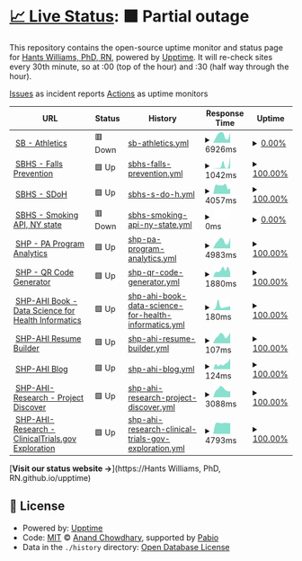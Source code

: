 # [📈 Live Status](https://status.appliedhealthinformatics.com/): <!--live status--> **🟧 Partial outage**

This repository contains the open-source uptime monitor and status page for [Hants Williams, PhD, RN](https://status.appliedhealthinformatics.com/), powered by [Upptime](https://github.com/upptime/upptime). It will re-check sites every 30th minute, so at :00 (top of the hour) and :30 (half way through the hour).

[Issues](https://github.com/hantswilliams/upptime/issues) as incident reports
[Actions](https://github.com/hantswilliams/upptime/actions) as uptime monitors

<!--start: status pages-->
<!-- This summary is generated by Upptime (https://github.com/upptime/upptime) -->
<!-- Do not edit this manually, your changes will be overwritten -->
<!-- prettier-ignore -->
| URL | Status | History | Response Time | Uptime |
| --- | ------ | ------- | ------------- | ------ |
| <img alt="" src="https://icons.duckduckgo.com/ip3/athletics.appliedhealthinformatics.com.ico" height="13"> [SB - Athletics](https://athletics.appliedhealthinformatics.com/) | 🟥 Down | [sb-athletics.yml](https://github.com/hantswilliams/upptime/commits/HEAD/history/sb-athletics.yml) | <details><summary><img alt="Response time graph" src="./graphs/sb-athletics/response-time-week.png" height="20"> 6926ms</summary><br><a href="https://status.appliedhealthinformatics.com/history/sb-athletics"><img alt="Response time 5824" src="https://img.shields.io/endpoint?url=https%3A%2F%2Fraw.githubusercontent.com%2Fhantswilliams%2Fupptime%2FHEAD%2Fapi%2Fsb-athletics%2Fresponse-time.json"></a><br><a href="https://status.appliedhealthinformatics.com/history/sb-athletics"><img alt="24-hour response time 7650" src="https://img.shields.io/endpoint?url=https%3A%2F%2Fraw.githubusercontent.com%2Fhantswilliams%2Fupptime%2FHEAD%2Fapi%2Fsb-athletics%2Fresponse-time-day.json"></a><br><a href="https://status.appliedhealthinformatics.com/history/sb-athletics"><img alt="7-day response time 6926" src="https://img.shields.io/endpoint?url=https%3A%2F%2Fraw.githubusercontent.com%2Fhantswilliams%2Fupptime%2FHEAD%2Fapi%2Fsb-athletics%2Fresponse-time-week.json"></a><br><a href="https://status.appliedhealthinformatics.com/history/sb-athletics"><img alt="30-day response time 6471" src="https://img.shields.io/endpoint?url=https%3A%2F%2Fraw.githubusercontent.com%2Fhantswilliams%2Fupptime%2FHEAD%2Fapi%2Fsb-athletics%2Fresponse-time-month.json"></a><br><a href="https://status.appliedhealthinformatics.com/history/sb-athletics"><img alt="1-year response time 5824" src="https://img.shields.io/endpoint?url=https%3A%2F%2Fraw.githubusercontent.com%2Fhantswilliams%2Fupptime%2FHEAD%2Fapi%2Fsb-athletics%2Fresponse-time-year.json"></a></details> | <details><summary><a href="https://status.appliedhealthinformatics.com/history/sb-athletics">0.00%</a></summary><a href="https://status.appliedhealthinformatics.com/history/sb-athletics"><img alt="All-time uptime 0.00%" src="https://img.shields.io/endpoint?url=https%3A%2F%2Fraw.githubusercontent.com%2Fhantswilliams%2Fupptime%2FHEAD%2Fapi%2Fsb-athletics%2Fuptime.json"></a><br><a href="https://status.appliedhealthinformatics.com/history/sb-athletics"><img alt="24-hour uptime 0.00%" src="https://img.shields.io/endpoint?url=https%3A%2F%2Fraw.githubusercontent.com%2Fhantswilliams%2Fupptime%2FHEAD%2Fapi%2Fsb-athletics%2Fuptime-day.json"></a><br><a href="https://status.appliedhealthinformatics.com/history/sb-athletics"><img alt="7-day uptime 0.00%" src="https://img.shields.io/endpoint?url=https%3A%2F%2Fraw.githubusercontent.com%2Fhantswilliams%2Fupptime%2FHEAD%2Fapi%2Fsb-athletics%2Fuptime-week.json"></a><br><a href="https://status.appliedhealthinformatics.com/history/sb-athletics"><img alt="30-day uptime 1.38%" src="https://img.shields.io/endpoint?url=https%3A%2F%2Fraw.githubusercontent.com%2Fhantswilliams%2Fupptime%2FHEAD%2Fapi%2Fsb-athletics%2Fuptime-month.json"></a><br><a href="https://status.appliedhealthinformatics.com/history/sb-athletics"><img alt="1-year uptime 0.00%" src="https://img.shields.io/endpoint?url=https%3A%2F%2Fraw.githubusercontent.com%2Fhantswilliams%2Fupptime%2FHEAD%2Fapi%2Fsb-athletics%2Fuptime-year.json"></a></details>
| <img alt="" src="https://icons.duckduckgo.com/ip3/longislandfallsfree.com.ico" height="13"> [SBHS - Falls Prevention](https://longislandfallsfree.com/) | 🟩 Up | [sbhs-falls-prevention.yml](https://github.com/hantswilliams/upptime/commits/HEAD/history/sbhs-falls-prevention.yml) | <details><summary><img alt="Response time graph" src="./graphs/sbhs-falls-prevention/response-time-week.png" height="20"> 1042ms</summary><br><a href="https://status.appliedhealthinformatics.com/history/sbhs-falls-prevention"><img alt="Response time 913" src="https://img.shields.io/endpoint?url=https%3A%2F%2Fraw.githubusercontent.com%2Fhantswilliams%2Fupptime%2FHEAD%2Fapi%2Fsbhs-falls-prevention%2Fresponse-time.json"></a><br><a href="https://status.appliedhealthinformatics.com/history/sbhs-falls-prevention"><img alt="24-hour response time 176" src="https://img.shields.io/endpoint?url=https%3A%2F%2Fraw.githubusercontent.com%2Fhantswilliams%2Fupptime%2FHEAD%2Fapi%2Fsbhs-falls-prevention%2Fresponse-time-day.json"></a><br><a href="https://status.appliedhealthinformatics.com/history/sbhs-falls-prevention"><img alt="7-day response time 1042" src="https://img.shields.io/endpoint?url=https%3A%2F%2Fraw.githubusercontent.com%2Fhantswilliams%2Fupptime%2FHEAD%2Fapi%2Fsbhs-falls-prevention%2Fresponse-time-week.json"></a><br><a href="https://status.appliedhealthinformatics.com/history/sbhs-falls-prevention"><img alt="30-day response time 733" src="https://img.shields.io/endpoint?url=https%3A%2F%2Fraw.githubusercontent.com%2Fhantswilliams%2Fupptime%2FHEAD%2Fapi%2Fsbhs-falls-prevention%2Fresponse-time-month.json"></a><br><a href="https://status.appliedhealthinformatics.com/history/sbhs-falls-prevention"><img alt="1-year response time 913" src="https://img.shields.io/endpoint?url=https%3A%2F%2Fraw.githubusercontent.com%2Fhantswilliams%2Fupptime%2FHEAD%2Fapi%2Fsbhs-falls-prevention%2Fresponse-time-year.json"></a></details> | <details><summary><a href="https://status.appliedhealthinformatics.com/history/sbhs-falls-prevention">100.00%</a></summary><a href="https://status.appliedhealthinformatics.com/history/sbhs-falls-prevention"><img alt="All-time uptime 99.86%" src="https://img.shields.io/endpoint?url=https%3A%2F%2Fraw.githubusercontent.com%2Fhantswilliams%2Fupptime%2FHEAD%2Fapi%2Fsbhs-falls-prevention%2Fuptime.json"></a><br><a href="https://status.appliedhealthinformatics.com/history/sbhs-falls-prevention"><img alt="24-hour uptime 100.00%" src="https://img.shields.io/endpoint?url=https%3A%2F%2Fraw.githubusercontent.com%2Fhantswilliams%2Fupptime%2FHEAD%2Fapi%2Fsbhs-falls-prevention%2Fuptime-day.json"></a><br><a href="https://status.appliedhealthinformatics.com/history/sbhs-falls-prevention"><img alt="7-day uptime 100.00%" src="https://img.shields.io/endpoint?url=https%3A%2F%2Fraw.githubusercontent.com%2Fhantswilliams%2Fupptime%2FHEAD%2Fapi%2Fsbhs-falls-prevention%2Fuptime-week.json"></a><br><a href="https://status.appliedhealthinformatics.com/history/sbhs-falls-prevention"><img alt="30-day uptime 100.00%" src="https://img.shields.io/endpoint?url=https%3A%2F%2Fraw.githubusercontent.com%2Fhantswilliams%2Fupptime%2FHEAD%2Fapi%2Fsbhs-falls-prevention%2Fuptime-month.json"></a><br><a href="https://status.appliedhealthinformatics.com/history/sbhs-falls-prevention"><img alt="1-year uptime 99.86%" src="https://img.shields.io/endpoint?url=https%3A%2F%2Fraw.githubusercontent.com%2Fhantswilliams%2Fupptime%2FHEAD%2Fapi%2Fsbhs-falls-prevention%2Fuptime-year.json"></a></details>
| <img alt="" src="https://icons.duckduckgo.com/ip3/sdoh.ahi-projects.com.ico" height="13"> [SBHS - SDoH](https://sdoh.ahi-projects.com/) | 🟩 Up | [sbhs-s-do-h.yml](https://github.com/hantswilliams/upptime/commits/HEAD/history/sbhs-s-do-h.yml) | <details><summary><img alt="Response time graph" src="./graphs/sbhs-s-do-h/response-time-week.png" height="20"> 4057ms</summary><br><a href="https://status.appliedhealthinformatics.com/history/sbhs-s-do-h"><img alt="Response time 4200" src="https://img.shields.io/endpoint?url=https%3A%2F%2Fraw.githubusercontent.com%2Fhantswilliams%2Fupptime%2FHEAD%2Fapi%2Fsbhs-s-do-h%2Fresponse-time.json"></a><br><a href="https://status.appliedhealthinformatics.com/history/sbhs-s-do-h"><img alt="24-hour response time 4407" src="https://img.shields.io/endpoint?url=https%3A%2F%2Fraw.githubusercontent.com%2Fhantswilliams%2Fupptime%2FHEAD%2Fapi%2Fsbhs-s-do-h%2Fresponse-time-day.json"></a><br><a href="https://status.appliedhealthinformatics.com/history/sbhs-s-do-h"><img alt="7-day response time 4057" src="https://img.shields.io/endpoint?url=https%3A%2F%2Fraw.githubusercontent.com%2Fhantswilliams%2Fupptime%2FHEAD%2Fapi%2Fsbhs-s-do-h%2Fresponse-time-week.json"></a><br><a href="https://status.appliedhealthinformatics.com/history/sbhs-s-do-h"><img alt="30-day response time 3599" src="https://img.shields.io/endpoint?url=https%3A%2F%2Fraw.githubusercontent.com%2Fhantswilliams%2Fupptime%2FHEAD%2Fapi%2Fsbhs-s-do-h%2Fresponse-time-month.json"></a><br><a href="https://status.appliedhealthinformatics.com/history/sbhs-s-do-h"><img alt="1-year response time 4200" src="https://img.shields.io/endpoint?url=https%3A%2F%2Fraw.githubusercontent.com%2Fhantswilliams%2Fupptime%2FHEAD%2Fapi%2Fsbhs-s-do-h%2Fresponse-time-year.json"></a></details> | <details><summary><a href="https://status.appliedhealthinformatics.com/history/sbhs-s-do-h">100.00%</a></summary><a href="https://status.appliedhealthinformatics.com/history/sbhs-s-do-h"><img alt="All-time uptime 99.01%" src="https://img.shields.io/endpoint?url=https%3A%2F%2Fraw.githubusercontent.com%2Fhantswilliams%2Fupptime%2FHEAD%2Fapi%2Fsbhs-s-do-h%2Fuptime.json"></a><br><a href="https://status.appliedhealthinformatics.com/history/sbhs-s-do-h"><img alt="24-hour uptime 100.00%" src="https://img.shields.io/endpoint?url=https%3A%2F%2Fraw.githubusercontent.com%2Fhantswilliams%2Fupptime%2FHEAD%2Fapi%2Fsbhs-s-do-h%2Fuptime-day.json"></a><br><a href="https://status.appliedhealthinformatics.com/history/sbhs-s-do-h"><img alt="7-day uptime 100.00%" src="https://img.shields.io/endpoint?url=https%3A%2F%2Fraw.githubusercontent.com%2Fhantswilliams%2Fupptime%2FHEAD%2Fapi%2Fsbhs-s-do-h%2Fuptime-week.json"></a><br><a href="https://status.appliedhealthinformatics.com/history/sbhs-s-do-h"><img alt="30-day uptime 100.00%" src="https://img.shields.io/endpoint?url=https%3A%2F%2Fraw.githubusercontent.com%2Fhantswilliams%2Fupptime%2FHEAD%2Fapi%2Fsbhs-s-do-h%2Fuptime-month.json"></a><br><a href="https://status.appliedhealthinformatics.com/history/sbhs-s-do-h"><img alt="1-year uptime 99.01%" src="https://img.shields.io/endpoint?url=https%3A%2F%2Fraw.githubusercontent.com%2Fhantswilliams%2Fupptime%2FHEAD%2Fapi%2Fsbhs-s-do-h%2Fuptime-year.json"></a></details>
| <img alt="" src="https://icons.duckduckgo.com/ip3/ny-smoke-api.ahi-projects.com.ico" height="13"> [SBHS - Smoking API, NY state](https://ny-smoke-api.ahi-projects.com/) | 🟥 Down | [sbhs-smoking-api-ny-state.yml](https://github.com/hantswilliams/upptime/commits/HEAD/history/sbhs-smoking-api-ny-state.yml) | <details><summary><img alt="Response time graph" src="./graphs/sbhs-smoking-api-ny-state/response-time-week.png" height="20"> 0ms</summary><br><a href="https://status.appliedhealthinformatics.com/history/sbhs-smoking-api-ny-state"><img alt="Response time 4022" src="https://img.shields.io/endpoint?url=https%3A%2F%2Fraw.githubusercontent.com%2Fhantswilliams%2Fupptime%2FHEAD%2Fapi%2Fsbhs-smoking-api-ny-state%2Fresponse-time.json"></a><br><a href="https://status.appliedhealthinformatics.com/history/sbhs-smoking-api-ny-state"><img alt="24-hour response time 0" src="https://img.shields.io/endpoint?url=https%3A%2F%2Fraw.githubusercontent.com%2Fhantswilliams%2Fupptime%2FHEAD%2Fapi%2Fsbhs-smoking-api-ny-state%2Fresponse-time-day.json"></a><br><a href="https://status.appliedhealthinformatics.com/history/sbhs-smoking-api-ny-state"><img alt="7-day response time 0" src="https://img.shields.io/endpoint?url=https%3A%2F%2Fraw.githubusercontent.com%2Fhantswilliams%2Fupptime%2FHEAD%2Fapi%2Fsbhs-smoking-api-ny-state%2Fresponse-time-week.json"></a><br><a href="https://status.appliedhealthinformatics.com/history/sbhs-smoking-api-ny-state"><img alt="30-day response time 0" src="https://img.shields.io/endpoint?url=https%3A%2F%2Fraw.githubusercontent.com%2Fhantswilliams%2Fupptime%2FHEAD%2Fapi%2Fsbhs-smoking-api-ny-state%2Fresponse-time-month.json"></a><br><a href="https://status.appliedhealthinformatics.com/history/sbhs-smoking-api-ny-state"><img alt="1-year response time 4022" src="https://img.shields.io/endpoint?url=https%3A%2F%2Fraw.githubusercontent.com%2Fhantswilliams%2Fupptime%2FHEAD%2Fapi%2Fsbhs-smoking-api-ny-state%2Fresponse-time-year.json"></a></details> | <details><summary><a href="https://status.appliedhealthinformatics.com/history/sbhs-smoking-api-ny-state">0.00%</a></summary><a href="https://status.appliedhealthinformatics.com/history/sbhs-smoking-api-ny-state"><img alt="All-time uptime 40.06%" src="https://img.shields.io/endpoint?url=https%3A%2F%2Fraw.githubusercontent.com%2Fhantswilliams%2Fupptime%2FHEAD%2Fapi%2Fsbhs-smoking-api-ny-state%2Fuptime.json"></a><br><a href="https://status.appliedhealthinformatics.com/history/sbhs-smoking-api-ny-state"><img alt="24-hour uptime 0.00%" src="https://img.shields.io/endpoint?url=https%3A%2F%2Fraw.githubusercontent.com%2Fhantswilliams%2Fupptime%2FHEAD%2Fapi%2Fsbhs-smoking-api-ny-state%2Fuptime-day.json"></a><br><a href="https://status.appliedhealthinformatics.com/history/sbhs-smoking-api-ny-state"><img alt="7-day uptime 0.00%" src="https://img.shields.io/endpoint?url=https%3A%2F%2Fraw.githubusercontent.com%2Fhantswilliams%2Fupptime%2FHEAD%2Fapi%2Fsbhs-smoking-api-ny-state%2Fuptime-week.json"></a><br><a href="https://status.appliedhealthinformatics.com/history/sbhs-smoking-api-ny-state"><img alt="30-day uptime 1.38%" src="https://img.shields.io/endpoint?url=https%3A%2F%2Fraw.githubusercontent.com%2Fhantswilliams%2Fupptime%2FHEAD%2Fapi%2Fsbhs-smoking-api-ny-state%2Fuptime-month.json"></a><br><a href="https://status.appliedhealthinformatics.com/history/sbhs-smoking-api-ny-state"><img alt="1-year uptime 40.06%" src="https://img.shields.io/endpoint?url=https%3A%2F%2Fraw.githubusercontent.com%2Fhantswilliams%2Fupptime%2FHEAD%2Fapi%2Fsbhs-smoking-api-ny-state%2Fuptime-year.json"></a></details>
| <img alt="" src="https://icons.duckduckgo.com/ip3/pa-program.appliedhealthinformatics.com.ico" height="13"> [SHP - PA Program Analytics](https://pa-program.appliedhealthinformatics.com/) | 🟩 Up | [shp-pa-program-analytics.yml](https://github.com/hantswilliams/upptime/commits/HEAD/history/shp-pa-program-analytics.yml) | <details><summary><img alt="Response time graph" src="./graphs/shp-pa-program-analytics/response-time-week.png" height="20"> 4983ms</summary><br><a href="https://status.appliedhealthinformatics.com/history/shp-pa-program-analytics"><img alt="Response time 4731" src="https://img.shields.io/endpoint?url=https%3A%2F%2Fraw.githubusercontent.com%2Fhantswilliams%2Fupptime%2FHEAD%2Fapi%2Fshp-pa-program-analytics%2Fresponse-time.json"></a><br><a href="https://status.appliedhealthinformatics.com/history/shp-pa-program-analytics"><img alt="24-hour response time 6194" src="https://img.shields.io/endpoint?url=https%3A%2F%2Fraw.githubusercontent.com%2Fhantswilliams%2Fupptime%2FHEAD%2Fapi%2Fshp-pa-program-analytics%2Fresponse-time-day.json"></a><br><a href="https://status.appliedhealthinformatics.com/history/shp-pa-program-analytics"><img alt="7-day response time 4983" src="https://img.shields.io/endpoint?url=https%3A%2F%2Fraw.githubusercontent.com%2Fhantswilliams%2Fupptime%2FHEAD%2Fapi%2Fshp-pa-program-analytics%2Fresponse-time-week.json"></a><br><a href="https://status.appliedhealthinformatics.com/history/shp-pa-program-analytics"><img alt="30-day response time 3390" src="https://img.shields.io/endpoint?url=https%3A%2F%2Fraw.githubusercontent.com%2Fhantswilliams%2Fupptime%2FHEAD%2Fapi%2Fshp-pa-program-analytics%2Fresponse-time-month.json"></a><br><a href="https://status.appliedhealthinformatics.com/history/shp-pa-program-analytics"><img alt="1-year response time 4731" src="https://img.shields.io/endpoint?url=https%3A%2F%2Fraw.githubusercontent.com%2Fhantswilliams%2Fupptime%2FHEAD%2Fapi%2Fshp-pa-program-analytics%2Fresponse-time-year.json"></a></details> | <details><summary><a href="https://status.appliedhealthinformatics.com/history/shp-pa-program-analytics">100.00%</a></summary><a href="https://status.appliedhealthinformatics.com/history/shp-pa-program-analytics"><img alt="All-time uptime 98.95%" src="https://img.shields.io/endpoint?url=https%3A%2F%2Fraw.githubusercontent.com%2Fhantswilliams%2Fupptime%2FHEAD%2Fapi%2Fshp-pa-program-analytics%2Fuptime.json"></a><br><a href="https://status.appliedhealthinformatics.com/history/shp-pa-program-analytics"><img alt="24-hour uptime 100.00%" src="https://img.shields.io/endpoint?url=https%3A%2F%2Fraw.githubusercontent.com%2Fhantswilliams%2Fupptime%2FHEAD%2Fapi%2Fshp-pa-program-analytics%2Fuptime-day.json"></a><br><a href="https://status.appliedhealthinformatics.com/history/shp-pa-program-analytics"><img alt="7-day uptime 100.00%" src="https://img.shields.io/endpoint?url=https%3A%2F%2Fraw.githubusercontent.com%2Fhantswilliams%2Fupptime%2FHEAD%2Fapi%2Fshp-pa-program-analytics%2Fuptime-week.json"></a><br><a href="https://status.appliedhealthinformatics.com/history/shp-pa-program-analytics"><img alt="30-day uptime 100.00%" src="https://img.shields.io/endpoint?url=https%3A%2F%2Fraw.githubusercontent.com%2Fhantswilliams%2Fupptime%2FHEAD%2Fapi%2Fshp-pa-program-analytics%2Fuptime-month.json"></a><br><a href="https://status.appliedhealthinformatics.com/history/shp-pa-program-analytics"><img alt="1-year uptime 98.95%" src="https://img.shields.io/endpoint?url=https%3A%2F%2Fraw.githubusercontent.com%2Fhantswilliams%2Fupptime%2FHEAD%2Fapi%2Fshp-pa-program-analytics%2Fuptime-year.json"></a></details>
| <img alt="" src="https://icons.duckduckgo.com/ip3/qrcode.appliedhealthinformatics.com.ico" height="13"> [SHP - QR Code Generator](https://qrcode.appliedhealthinformatics.com/) | 🟩 Up | [shp-qr-code-generator.yml](https://github.com/hantswilliams/upptime/commits/HEAD/history/shp-qr-code-generator.yml) | <details><summary><img alt="Response time graph" src="./graphs/shp-qr-code-generator/response-time-week.png" height="20"> 1880ms</summary><br><a href="https://status.appliedhealthinformatics.com/history/shp-qr-code-generator"><img alt="Response time 2064" src="https://img.shields.io/endpoint?url=https%3A%2F%2Fraw.githubusercontent.com%2Fhantswilliams%2Fupptime%2FHEAD%2Fapi%2Fshp-qr-code-generator%2Fresponse-time.json"></a><br><a href="https://status.appliedhealthinformatics.com/history/shp-qr-code-generator"><img alt="24-hour response time 2091" src="https://img.shields.io/endpoint?url=https%3A%2F%2Fraw.githubusercontent.com%2Fhantswilliams%2Fupptime%2FHEAD%2Fapi%2Fshp-qr-code-generator%2Fresponse-time-day.json"></a><br><a href="https://status.appliedhealthinformatics.com/history/shp-qr-code-generator"><img alt="7-day response time 1880" src="https://img.shields.io/endpoint?url=https%3A%2F%2Fraw.githubusercontent.com%2Fhantswilliams%2Fupptime%2FHEAD%2Fapi%2Fshp-qr-code-generator%2Fresponse-time-week.json"></a><br><a href="https://status.appliedhealthinformatics.com/history/shp-qr-code-generator"><img alt="30-day response time 1890" src="https://img.shields.io/endpoint?url=https%3A%2F%2Fraw.githubusercontent.com%2Fhantswilliams%2Fupptime%2FHEAD%2Fapi%2Fshp-qr-code-generator%2Fresponse-time-month.json"></a><br><a href="https://status.appliedhealthinformatics.com/history/shp-qr-code-generator"><img alt="1-year response time 2064" src="https://img.shields.io/endpoint?url=https%3A%2F%2Fraw.githubusercontent.com%2Fhantswilliams%2Fupptime%2FHEAD%2Fapi%2Fshp-qr-code-generator%2Fresponse-time-year.json"></a></details> | <details><summary><a href="https://status.appliedhealthinformatics.com/history/shp-qr-code-generator">100.00%</a></summary><a href="https://status.appliedhealthinformatics.com/history/shp-qr-code-generator"><img alt="All-time uptime 99.03%" src="https://img.shields.io/endpoint?url=https%3A%2F%2Fraw.githubusercontent.com%2Fhantswilliams%2Fupptime%2FHEAD%2Fapi%2Fshp-qr-code-generator%2Fuptime.json"></a><br><a href="https://status.appliedhealthinformatics.com/history/shp-qr-code-generator"><img alt="24-hour uptime 100.00%" src="https://img.shields.io/endpoint?url=https%3A%2F%2Fraw.githubusercontent.com%2Fhantswilliams%2Fupptime%2FHEAD%2Fapi%2Fshp-qr-code-generator%2Fuptime-day.json"></a><br><a href="https://status.appliedhealthinformatics.com/history/shp-qr-code-generator"><img alt="7-day uptime 100.00%" src="https://img.shields.io/endpoint?url=https%3A%2F%2Fraw.githubusercontent.com%2Fhantswilliams%2Fupptime%2FHEAD%2Fapi%2Fshp-qr-code-generator%2Fuptime-week.json"></a><br><a href="https://status.appliedhealthinformatics.com/history/shp-qr-code-generator"><img alt="30-day uptime 100.00%" src="https://img.shields.io/endpoint?url=https%3A%2F%2Fraw.githubusercontent.com%2Fhantswilliams%2Fupptime%2FHEAD%2Fapi%2Fshp-qr-code-generator%2Fuptime-month.json"></a><br><a href="https://status.appliedhealthinformatics.com/history/shp-qr-code-generator"><img alt="1-year uptime 99.03%" src="https://img.shields.io/endpoint?url=https%3A%2F%2Fraw.githubusercontent.com%2Fhantswilliams%2Fupptime%2FHEAD%2Fapi%2Fshp-qr-code-generator%2Fuptime-year.json"></a></details>
| <img alt="" src="https://icons.duckduckgo.com/ip3/book.datascience.appliedhealthinformatics.com.ico" height="13"> [SHP-AHI Book - Data Science for Health Informatics](https://book.datascience.appliedhealthinformatics.com/) | 🟩 Up | [shp-ahi-book-data-science-for-health-informatics.yml](https://github.com/hantswilliams/upptime/commits/HEAD/history/shp-ahi-book-data-science-for-health-informatics.yml) | <details><summary><img alt="Response time graph" src="./graphs/shp-ahi-book-data-science-for-health-informatics/response-time-week.png" height="20"> 180ms</summary><br><a href="https://status.appliedhealthinformatics.com/history/shp-ahi-book-data-science-for-health-informatics"><img alt="Response time 164" src="https://img.shields.io/endpoint?url=https%3A%2F%2Fraw.githubusercontent.com%2Fhantswilliams%2Fupptime%2FHEAD%2Fapi%2Fshp-ahi-book-data-science-for-health-informatics%2Fresponse-time.json"></a><br><a href="https://status.appliedhealthinformatics.com/history/shp-ahi-book-data-science-for-health-informatics"><img alt="24-hour response time 159" src="https://img.shields.io/endpoint?url=https%3A%2F%2Fraw.githubusercontent.com%2Fhantswilliams%2Fupptime%2FHEAD%2Fapi%2Fshp-ahi-book-data-science-for-health-informatics%2Fresponse-time-day.json"></a><br><a href="https://status.appliedhealthinformatics.com/history/shp-ahi-book-data-science-for-health-informatics"><img alt="7-day response time 180" src="https://img.shields.io/endpoint?url=https%3A%2F%2Fraw.githubusercontent.com%2Fhantswilliams%2Fupptime%2FHEAD%2Fapi%2Fshp-ahi-book-data-science-for-health-informatics%2Fresponse-time-week.json"></a><br><a href="https://status.appliedhealthinformatics.com/history/shp-ahi-book-data-science-for-health-informatics"><img alt="30-day response time 184" src="https://img.shields.io/endpoint?url=https%3A%2F%2Fraw.githubusercontent.com%2Fhantswilliams%2Fupptime%2FHEAD%2Fapi%2Fshp-ahi-book-data-science-for-health-informatics%2Fresponse-time-month.json"></a><br><a href="https://status.appliedhealthinformatics.com/history/shp-ahi-book-data-science-for-health-informatics"><img alt="1-year response time 164" src="https://img.shields.io/endpoint?url=https%3A%2F%2Fraw.githubusercontent.com%2Fhantswilliams%2Fupptime%2FHEAD%2Fapi%2Fshp-ahi-book-data-science-for-health-informatics%2Fresponse-time-year.json"></a></details> | <details><summary><a href="https://status.appliedhealthinformatics.com/history/shp-ahi-book-data-science-for-health-informatics">100.00%</a></summary><a href="https://status.appliedhealthinformatics.com/history/shp-ahi-book-data-science-for-health-informatics"><img alt="All-time uptime 100.00%" src="https://img.shields.io/endpoint?url=https%3A%2F%2Fraw.githubusercontent.com%2Fhantswilliams%2Fupptime%2FHEAD%2Fapi%2Fshp-ahi-book-data-science-for-health-informatics%2Fuptime.json"></a><br><a href="https://status.appliedhealthinformatics.com/history/shp-ahi-book-data-science-for-health-informatics"><img alt="24-hour uptime 100.00%" src="https://img.shields.io/endpoint?url=https%3A%2F%2Fraw.githubusercontent.com%2Fhantswilliams%2Fupptime%2FHEAD%2Fapi%2Fshp-ahi-book-data-science-for-health-informatics%2Fuptime-day.json"></a><br><a href="https://status.appliedhealthinformatics.com/history/shp-ahi-book-data-science-for-health-informatics"><img alt="7-day uptime 100.00%" src="https://img.shields.io/endpoint?url=https%3A%2F%2Fraw.githubusercontent.com%2Fhantswilliams%2Fupptime%2FHEAD%2Fapi%2Fshp-ahi-book-data-science-for-health-informatics%2Fuptime-week.json"></a><br><a href="https://status.appliedhealthinformatics.com/history/shp-ahi-book-data-science-for-health-informatics"><img alt="30-day uptime 100.00%" src="https://img.shields.io/endpoint?url=https%3A%2F%2Fraw.githubusercontent.com%2Fhantswilliams%2Fupptime%2FHEAD%2Fapi%2Fshp-ahi-book-data-science-for-health-informatics%2Fuptime-month.json"></a><br><a href="https://status.appliedhealthinformatics.com/history/shp-ahi-book-data-science-for-health-informatics"><img alt="1-year uptime 100.00%" src="https://img.shields.io/endpoint?url=https%3A%2F%2Fraw.githubusercontent.com%2Fhantswilliams%2Fupptime%2FHEAD%2Fapi%2Fshp-ahi-book-data-science-for-health-informatics%2Fuptime-year.json"></a></details>
| <img alt="" src="https://icons.duckduckgo.com/ip3/resume.appliedhealthinformatics.com.ico" height="13"> [SHP-AHI Resume Builder](https://resume.appliedhealthinformatics.com/) | 🟩 Up | [shp-ahi-resume-builder.yml](https://github.com/hantswilliams/upptime/commits/HEAD/history/shp-ahi-resume-builder.yml) | <details><summary><img alt="Response time graph" src="./graphs/shp-ahi-resume-builder/response-time-week.png" height="20"> 107ms</summary><br><a href="https://status.appliedhealthinformatics.com/history/shp-ahi-resume-builder"><img alt="Response time 150" src="https://img.shields.io/endpoint?url=https%3A%2F%2Fraw.githubusercontent.com%2Fhantswilliams%2Fupptime%2FHEAD%2Fapi%2Fshp-ahi-resume-builder%2Fresponse-time.json"></a><br><a href="https://status.appliedhealthinformatics.com/history/shp-ahi-resume-builder"><img alt="24-hour response time 57" src="https://img.shields.io/endpoint?url=https%3A%2F%2Fraw.githubusercontent.com%2Fhantswilliams%2Fupptime%2FHEAD%2Fapi%2Fshp-ahi-resume-builder%2Fresponse-time-day.json"></a><br><a href="https://status.appliedhealthinformatics.com/history/shp-ahi-resume-builder"><img alt="7-day response time 107" src="https://img.shields.io/endpoint?url=https%3A%2F%2Fraw.githubusercontent.com%2Fhantswilliams%2Fupptime%2FHEAD%2Fapi%2Fshp-ahi-resume-builder%2Fresponse-time-week.json"></a><br><a href="https://status.appliedhealthinformatics.com/history/shp-ahi-resume-builder"><img alt="30-day response time 110" src="https://img.shields.io/endpoint?url=https%3A%2F%2Fraw.githubusercontent.com%2Fhantswilliams%2Fupptime%2FHEAD%2Fapi%2Fshp-ahi-resume-builder%2Fresponse-time-month.json"></a><br><a href="https://status.appliedhealthinformatics.com/history/shp-ahi-resume-builder"><img alt="1-year response time 150" src="https://img.shields.io/endpoint?url=https%3A%2F%2Fraw.githubusercontent.com%2Fhantswilliams%2Fupptime%2FHEAD%2Fapi%2Fshp-ahi-resume-builder%2Fresponse-time-year.json"></a></details> | <details><summary><a href="https://status.appliedhealthinformatics.com/history/shp-ahi-resume-builder">100.00%</a></summary><a href="https://status.appliedhealthinformatics.com/history/shp-ahi-resume-builder"><img alt="All-time uptime 100.00%" src="https://img.shields.io/endpoint?url=https%3A%2F%2Fraw.githubusercontent.com%2Fhantswilliams%2Fupptime%2FHEAD%2Fapi%2Fshp-ahi-resume-builder%2Fuptime.json"></a><br><a href="https://status.appliedhealthinformatics.com/history/shp-ahi-resume-builder"><img alt="24-hour uptime 100.00%" src="https://img.shields.io/endpoint?url=https%3A%2F%2Fraw.githubusercontent.com%2Fhantswilliams%2Fupptime%2FHEAD%2Fapi%2Fshp-ahi-resume-builder%2Fuptime-day.json"></a><br><a href="https://status.appliedhealthinformatics.com/history/shp-ahi-resume-builder"><img alt="7-day uptime 100.00%" src="https://img.shields.io/endpoint?url=https%3A%2F%2Fraw.githubusercontent.com%2Fhantswilliams%2Fupptime%2FHEAD%2Fapi%2Fshp-ahi-resume-builder%2Fuptime-week.json"></a><br><a href="https://status.appliedhealthinformatics.com/history/shp-ahi-resume-builder"><img alt="30-day uptime 100.00%" src="https://img.shields.io/endpoint?url=https%3A%2F%2Fraw.githubusercontent.com%2Fhantswilliams%2Fupptime%2FHEAD%2Fapi%2Fshp-ahi-resume-builder%2Fuptime-month.json"></a><br><a href="https://status.appliedhealthinformatics.com/history/shp-ahi-resume-builder"><img alt="1-year uptime 100.00%" src="https://img.shields.io/endpoint?url=https%3A%2F%2Fraw.githubusercontent.com%2Fhantswilliams%2Fupptime%2FHEAD%2Fapi%2Fshp-ahi-resume-builder%2Fuptime-year.json"></a></details>
| <img alt="" src="https://icons.duckduckgo.com/ip3/blog.appliedhealthinformatics.com.ico" height="13"> [SHP-AHI Blog](https://blog.appliedhealthinformatics.com/) | 🟩 Up | [shp-ahi-blog.yml](https://github.com/hantswilliams/upptime/commits/HEAD/history/shp-ahi-blog.yml) | <details><summary><img alt="Response time graph" src="./graphs/shp-ahi-blog/response-time-week.png" height="20"> 124ms</summary><br><a href="https://status.appliedhealthinformatics.com/history/shp-ahi-blog"><img alt="Response time 159" src="https://img.shields.io/endpoint?url=https%3A%2F%2Fraw.githubusercontent.com%2Fhantswilliams%2Fupptime%2FHEAD%2Fapi%2Fshp-ahi-blog%2Fresponse-time.json"></a><br><a href="https://status.appliedhealthinformatics.com/history/shp-ahi-blog"><img alt="24-hour response time 120" src="https://img.shields.io/endpoint?url=https%3A%2F%2Fraw.githubusercontent.com%2Fhantswilliams%2Fupptime%2FHEAD%2Fapi%2Fshp-ahi-blog%2Fresponse-time-day.json"></a><br><a href="https://status.appliedhealthinformatics.com/history/shp-ahi-blog"><img alt="7-day response time 124" src="https://img.shields.io/endpoint?url=https%3A%2F%2Fraw.githubusercontent.com%2Fhantswilliams%2Fupptime%2FHEAD%2Fapi%2Fshp-ahi-blog%2Fresponse-time-week.json"></a><br><a href="https://status.appliedhealthinformatics.com/history/shp-ahi-blog"><img alt="30-day response time 113" src="https://img.shields.io/endpoint?url=https%3A%2F%2Fraw.githubusercontent.com%2Fhantswilliams%2Fupptime%2FHEAD%2Fapi%2Fshp-ahi-blog%2Fresponse-time-month.json"></a><br><a href="https://status.appliedhealthinformatics.com/history/shp-ahi-blog"><img alt="1-year response time 159" src="https://img.shields.io/endpoint?url=https%3A%2F%2Fraw.githubusercontent.com%2Fhantswilliams%2Fupptime%2FHEAD%2Fapi%2Fshp-ahi-blog%2Fresponse-time-year.json"></a></details> | <details><summary><a href="https://status.appliedhealthinformatics.com/history/shp-ahi-blog">100.00%</a></summary><a href="https://status.appliedhealthinformatics.com/history/shp-ahi-blog"><img alt="All-time uptime 100.00%" src="https://img.shields.io/endpoint?url=https%3A%2F%2Fraw.githubusercontent.com%2Fhantswilliams%2Fupptime%2FHEAD%2Fapi%2Fshp-ahi-blog%2Fuptime.json"></a><br><a href="https://status.appliedhealthinformatics.com/history/shp-ahi-blog"><img alt="24-hour uptime 100.00%" src="https://img.shields.io/endpoint?url=https%3A%2F%2Fraw.githubusercontent.com%2Fhantswilliams%2Fupptime%2FHEAD%2Fapi%2Fshp-ahi-blog%2Fuptime-day.json"></a><br><a href="https://status.appliedhealthinformatics.com/history/shp-ahi-blog"><img alt="7-day uptime 100.00%" src="https://img.shields.io/endpoint?url=https%3A%2F%2Fraw.githubusercontent.com%2Fhantswilliams%2Fupptime%2FHEAD%2Fapi%2Fshp-ahi-blog%2Fuptime-week.json"></a><br><a href="https://status.appliedhealthinformatics.com/history/shp-ahi-blog"><img alt="30-day uptime 100.00%" src="https://img.shields.io/endpoint?url=https%3A%2F%2Fraw.githubusercontent.com%2Fhantswilliams%2Fupptime%2FHEAD%2Fapi%2Fshp-ahi-blog%2Fuptime-month.json"></a><br><a href="https://status.appliedhealthinformatics.com/history/shp-ahi-blog"><img alt="1-year uptime 100.00%" src="https://img.shields.io/endpoint?url=https%3A%2F%2Fraw.githubusercontent.com%2Fhantswilliams%2Fupptime%2FHEAD%2Fapi%2Fshp-ahi-blog%2Fuptime-year.json"></a></details>
| <img alt="" src="https://icons.duckduckgo.com/ip3/discover.appliedhealthinformatics.com.ico" height="13"> [SHP-AHI-Research - Project Discover](https://discover.appliedhealthinformatics.com/) | 🟩 Up | [shp-ahi-research-project-discover.yml](https://github.com/hantswilliams/upptime/commits/HEAD/history/shp-ahi-research-project-discover.yml) | <details><summary><img alt="Response time graph" src="./graphs/shp-ahi-research-project-discover/response-time-week.png" height="20"> 3088ms</summary><br><a href="https://status.appliedhealthinformatics.com/history/shp-ahi-research-project-discover"><img alt="Response time 3652" src="https://img.shields.io/endpoint?url=https%3A%2F%2Fraw.githubusercontent.com%2Fhantswilliams%2Fupptime%2FHEAD%2Fapi%2Fshp-ahi-research-project-discover%2Fresponse-time.json"></a><br><a href="https://status.appliedhealthinformatics.com/history/shp-ahi-research-project-discover"><img alt="24-hour response time 2458" src="https://img.shields.io/endpoint?url=https%3A%2F%2Fraw.githubusercontent.com%2Fhantswilliams%2Fupptime%2FHEAD%2Fapi%2Fshp-ahi-research-project-discover%2Fresponse-time-day.json"></a><br><a href="https://status.appliedhealthinformatics.com/history/shp-ahi-research-project-discover"><img alt="7-day response time 3088" src="https://img.shields.io/endpoint?url=https%3A%2F%2Fraw.githubusercontent.com%2Fhantswilliams%2Fupptime%2FHEAD%2Fapi%2Fshp-ahi-research-project-discover%2Fresponse-time-week.json"></a><br><a href="https://status.appliedhealthinformatics.com/history/shp-ahi-research-project-discover"><img alt="30-day response time 3162" src="https://img.shields.io/endpoint?url=https%3A%2F%2Fraw.githubusercontent.com%2Fhantswilliams%2Fupptime%2FHEAD%2Fapi%2Fshp-ahi-research-project-discover%2Fresponse-time-month.json"></a><br><a href="https://status.appliedhealthinformatics.com/history/shp-ahi-research-project-discover"><img alt="1-year response time 3652" src="https://img.shields.io/endpoint?url=https%3A%2F%2Fraw.githubusercontent.com%2Fhantswilliams%2Fupptime%2FHEAD%2Fapi%2Fshp-ahi-research-project-discover%2Fresponse-time-year.json"></a></details> | <details><summary><a href="https://status.appliedhealthinformatics.com/history/shp-ahi-research-project-discover">100.00%</a></summary><a href="https://status.appliedhealthinformatics.com/history/shp-ahi-research-project-discover"><img alt="All-time uptime 83.38%" src="https://img.shields.io/endpoint?url=https%3A%2F%2Fraw.githubusercontent.com%2Fhantswilliams%2Fupptime%2FHEAD%2Fapi%2Fshp-ahi-research-project-discover%2Fuptime.json"></a><br><a href="https://status.appliedhealthinformatics.com/history/shp-ahi-research-project-discover"><img alt="24-hour uptime 100.00%" src="https://img.shields.io/endpoint?url=https%3A%2F%2Fraw.githubusercontent.com%2Fhantswilliams%2Fupptime%2FHEAD%2Fapi%2Fshp-ahi-research-project-discover%2Fuptime-day.json"></a><br><a href="https://status.appliedhealthinformatics.com/history/shp-ahi-research-project-discover"><img alt="7-day uptime 100.00%" src="https://img.shields.io/endpoint?url=https%3A%2F%2Fraw.githubusercontent.com%2Fhantswilliams%2Fupptime%2FHEAD%2Fapi%2Fshp-ahi-research-project-discover%2Fuptime-week.json"></a><br><a href="https://status.appliedhealthinformatics.com/history/shp-ahi-research-project-discover"><img alt="30-day uptime 100.00%" src="https://img.shields.io/endpoint?url=https%3A%2F%2Fraw.githubusercontent.com%2Fhantswilliams%2Fupptime%2FHEAD%2Fapi%2Fshp-ahi-research-project-discover%2Fuptime-month.json"></a><br><a href="https://status.appliedhealthinformatics.com/history/shp-ahi-research-project-discover"><img alt="1-year uptime 83.38%" src="https://img.shields.io/endpoint?url=https%3A%2F%2Fraw.githubusercontent.com%2Fhantswilliams%2Fupptime%2FHEAD%2Fapi%2Fshp-ahi-research-project-discover%2Fuptime-year.json"></a></details>
| <img alt="" src="https://icons.duckduckgo.com/ip3/trials.appliedhealthinformatics.com.ico" height="13"> [SHP-AHI-Research - ClinicalTrials.gov Exploration](https://trials.appliedhealthinformatics.com/) | 🟩 Up | [shp-ahi-research-clinical-trials-gov-exploration.yml](https://github.com/hantswilliams/upptime/commits/HEAD/history/shp-ahi-research-clinical-trials-gov-exploration.yml) | <details><summary><img alt="Response time graph" src="./graphs/shp-ahi-research-clinical-trials-gov-exploration/response-time-week.png" height="20"> 4793ms</summary><br><a href="https://status.appliedhealthinformatics.com/history/shp-ahi-research-clinical-trials-gov-exploration"><img alt="Response time 4872" src="https://img.shields.io/endpoint?url=https%3A%2F%2Fraw.githubusercontent.com%2Fhantswilliams%2Fupptime%2FHEAD%2Fapi%2Fshp-ahi-research-clinical-trials-gov-exploration%2Fresponse-time.json"></a><br><a href="https://status.appliedhealthinformatics.com/history/shp-ahi-research-clinical-trials-gov-exploration"><img alt="24-hour response time 4917" src="https://img.shields.io/endpoint?url=https%3A%2F%2Fraw.githubusercontent.com%2Fhantswilliams%2Fupptime%2FHEAD%2Fapi%2Fshp-ahi-research-clinical-trials-gov-exploration%2Fresponse-time-day.json"></a><br><a href="https://status.appliedhealthinformatics.com/history/shp-ahi-research-clinical-trials-gov-exploration"><img alt="7-day response time 4793" src="https://img.shields.io/endpoint?url=https%3A%2F%2Fraw.githubusercontent.com%2Fhantswilliams%2Fupptime%2FHEAD%2Fapi%2Fshp-ahi-research-clinical-trials-gov-exploration%2Fresponse-time-week.json"></a><br><a href="https://status.appliedhealthinformatics.com/history/shp-ahi-research-clinical-trials-gov-exploration"><img alt="30-day response time 4793" src="https://img.shields.io/endpoint?url=https%3A%2F%2Fraw.githubusercontent.com%2Fhantswilliams%2Fupptime%2FHEAD%2Fapi%2Fshp-ahi-research-clinical-trials-gov-exploration%2Fresponse-time-month.json"></a><br><a href="https://status.appliedhealthinformatics.com/history/shp-ahi-research-clinical-trials-gov-exploration"><img alt="1-year response time 4872" src="https://img.shields.io/endpoint?url=https%3A%2F%2Fraw.githubusercontent.com%2Fhantswilliams%2Fupptime%2FHEAD%2Fapi%2Fshp-ahi-research-clinical-trials-gov-exploration%2Fresponse-time-year.json"></a></details> | <details><summary><a href="https://status.appliedhealthinformatics.com/history/shp-ahi-research-clinical-trials-gov-exploration">100.00%</a></summary><a href="https://status.appliedhealthinformatics.com/history/shp-ahi-research-clinical-trials-gov-exploration"><img alt="All-time uptime 100.00%" src="https://img.shields.io/endpoint?url=https%3A%2F%2Fraw.githubusercontent.com%2Fhantswilliams%2Fupptime%2FHEAD%2Fapi%2Fshp-ahi-research-clinical-trials-gov-exploration%2Fuptime.json"></a><br><a href="https://status.appliedhealthinformatics.com/history/shp-ahi-research-clinical-trials-gov-exploration"><img alt="24-hour uptime 100.00%" src="https://img.shields.io/endpoint?url=https%3A%2F%2Fraw.githubusercontent.com%2Fhantswilliams%2Fupptime%2FHEAD%2Fapi%2Fshp-ahi-research-clinical-trials-gov-exploration%2Fuptime-day.json"></a><br><a href="https://status.appliedhealthinformatics.com/history/shp-ahi-research-clinical-trials-gov-exploration"><img alt="7-day uptime 100.00%" src="https://img.shields.io/endpoint?url=https%3A%2F%2Fraw.githubusercontent.com%2Fhantswilliams%2Fupptime%2FHEAD%2Fapi%2Fshp-ahi-research-clinical-trials-gov-exploration%2Fuptime-week.json"></a><br><a href="https://status.appliedhealthinformatics.com/history/shp-ahi-research-clinical-trials-gov-exploration"><img alt="30-day uptime 100.00%" src="https://img.shields.io/endpoint?url=https%3A%2F%2Fraw.githubusercontent.com%2Fhantswilliams%2Fupptime%2FHEAD%2Fapi%2Fshp-ahi-research-clinical-trials-gov-exploration%2Fuptime-month.json"></a><br><a href="https://status.appliedhealthinformatics.com/history/shp-ahi-research-clinical-trials-gov-exploration"><img alt="1-year uptime 100.00%" src="https://img.shields.io/endpoint?url=https%3A%2F%2Fraw.githubusercontent.com%2Fhantswilliams%2Fupptime%2FHEAD%2Fapi%2Fshp-ahi-research-clinical-trials-gov-exploration%2Fuptime-year.json"></a></details>

<!--end: status pages-->

[**Visit our status website →**](https://Hants Williams, PhD, RN.github.io/upptime)

## 📄 License

- Powered by: [Upptime](https://github.com/upptime/upptime)
- Code: [MIT](./LICENSE) © [Anand Chowdhary](https://anandchowdhary.com), supported by [Pabio](https://pabio.com)
- Data in the `./history` directory: [Open Database License](https://opendatacommons.org/licenses/odbl/1-0/)
